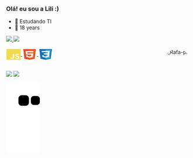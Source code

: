 ### Olá! eu sou a Lili :)

- 🌱 Estudando TI 
- 🍪 18 years 


<div align="left">
  <a href="https://github.com/LiliiF">
  <img height="130em"src="https://github-readme-stats.vercel.app/api?username=LiliiF&show_icons=true&theme=tokyonight&include_all_commits=true&count_private=true"/>
  <img height="130em" src="https://github-readme-stats.vercel.app/api/top-langs/?username=LiliiF&layout=compact&langs_count=7&theme=tokyonight"/>
</div>
  
<div style="display: inline_block"><br>
  <img align="center" alt="Lilii-Js" height="30" width="40" src="https://raw.githubusercontent.com/devicons/devicon/master/icons/javascript/javascript-plain.svg">
  <img align="center" alt="Lilii-HTML" height="30" width="40" src="https://raw.githubusercontent.com/devicons/devicon/master/icons/html5/html5-original.svg">
  <img align="center" alt="Lilii-CSS" height="30" width="40" src="https://raw.githubusercontent.com/devicons/devicon/master/icons/css3/css3-original.svg">   
  <img align="right" alt="Rafa-pic" height="150" style="border-radius:50px;" src="https://cdn.discordapp.com/attachments/585243177754296341/942468904947703859/gifzin.gif">
</div>

 ##
  <div> 
  <a href="https://github.com/LiliiF" target="_blank"><img src="https://img.shields.io/badge/GitHub-100000?style=for-the-badge&logo=github&logoColor=white" target="_blank"></a>
  <a href="lilif0458@gmail.com" target="_blank"><img src="https://img.shields.io/badge/Gmail-D14836?style=for-the-badge&logo=gmail&logoColor=white" target="_blank"></a>
  </div>

  

  
  ![Snake animation](https://github.com/LiliiF/LiliiF/blob/output/github-contribution-grid-snake.svg)





